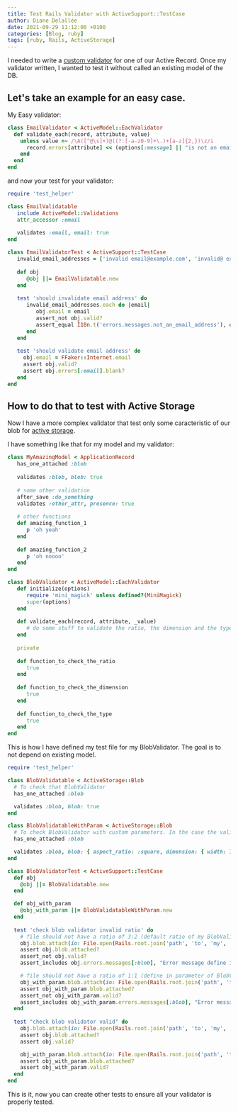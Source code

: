 ```yaml
---
title: Test Rails Validator with ActiveSupport::TestCase 
author: Diane Delallée 
date: 2021-09-29 11:12:00 +0100
categories: [Blog, ruby]
tags: [ruby, Rails, ActiveStorage]
---
```


I needed to write a [custom validator](https://guides.rubyonrails.org/active_record_validations.html) for one of our
Active Record. Once my validator written, I wanted to test it without called an existing model of the DB.

## Let's take an example for an easy case.

My Easy validator:

```ruby
class EmailValidator < ActiveModel::EachValidator
  def validate_each(record, attribute, value)
    unless value =~ /\A([^@\s]+)@((?:[-a-z0-9]+\.)+[a-z]{2,})\z/i
      record.errors[attribute] << (options[:message] || "is not an email")
    end
  end
end
```

and now your test for your validator:

```ruby
require 'test_helper'

class EmailValidatable
   include ActiveModel::Validations
   attr_accessor :email
   
   validates :email, email: true
end

class EmailValidatorTest < ActiveSupport::TestCase
   invalid_email_addresses = ['invalid email@example.com', 'invalid@ example.com', 'invalid@@example.com', 'invalid', 'invalid@example']
   
   def obj
      @obj ||= EmailValidatable.new
   end
   
   test 'should invalidate email address' do
      invalid_email_addresses.each do |email|
         obj.email = email
         assert_not obj.valid?
         assert_equal I18n.t('errors.messages.not_an_email_address'), obj.errors[:email][0], "no error message for invalid email address \"#{email}\""
      end
   end
   
   test 'should validate email address' do
     obj.email = FFaker::Internet.email
     assert obj.valid?
     assert obj.errors[:email].blank?
   end
end
```

## How to do that to test with Active Storage

Now I have a more complex validator that test only some caracteristic of our blob
for [active storage](https://edgeguides.rubyonrails.org/active_storage_overview.html).

I have something like that for my model and my validator:

```ruby 
class MyAmazingModel < ApplicationRecord
   has_one_attached :blob
   
   validates :blob, blob: true
   
   # some other validation
   after_save :do_something
   validates :other_attr, presence: true
   
   # other functions
   def amazing_function_1
      p 'oh yeah'
   end
   
   def amazing_function_2
      p 'oh noooo'
   end
end

class BlobValidator < ActiveModel::EachValidator
   def initialize(options)
      require 'mini_magick' unless defined?(MiniMagick)
      super(options)
   end
   
   def validate_each(record, attribute, _value)
      # do some stuff to validate the ratio, the dimension and the type of my blob 
   end
   
   private
   
   def function_to_check_the_ratio
      true
   end
   
   def function_to_check_the_dimension
      true
   end
      
   def function_to_check_the_type
      true
   end
end
```

This is how I have defined my test file for my BlobValidator. The goal is to not depend on existing model.

```ruby
require 'test_helper'

class BlobValidatable < ActiveStorage::Blob
  # To check that BlobValidator
  has_one_attached :blob

  validates :blob, blob: true
end

class BlobValidatableWithParam < ActiveStorage::Blob
  # To check BlobValidator with custom parameters. In the case the validator accept some parameters
  has_one_attached :blob

  validates :blob, blob: { aspect_ratio: :square, dimension: { width: 300, height: 300 }, type: ['image/png'] }
end

class BlobValidatorTest < ActiveSupport::TestCase
  def obj
    @obj ||= BlobValidatable.new
  end

  def obj_with_param
    @obj_with_param ||= BlobValidatableWithParam.new
  end
  
  test 'check blob validator invalid ratio' do
    # file should not have a ratio of 3:2 (default ratio of my BlobValidator)
    obj.blob.attach(io: File.open(Rails.root.join('path', 'to', 'my', 'invalid', 'file.jpg')), filename: 'file.jpg')
    assert obj.blob.attached?
    assert_not obj.valid?
    assert_includes obj.errors.messages[:blob], "Error message define in my BlobValidator"

    # file should not have a ratio of 1:1 (define in parameter of BlobValidatableWithParam)
    obj_with_param.blob.attach(io: File.open(Rails.root.join('path', 'to', 'my', 'invalid', 'file.jpg')), filename: 'file.jpg')
    assert obj_with_param.blob.attached?
    assert_not obj_with_param.valid?
    assert_includes obj_with_param.errors.messages[:blob], "Error message define in my BlobValidator"
  end
  
  test "check blob validator valid" do
    obj.blob.attach(io: File.open(Rails.root.join('path', 'to', 'my', 'valid', 'file.jpg')), filename: 'file.jpg')
    assert obj.blob.attached?
    assert obj.valid?

    obj_with_param.blob.attach(io: File.open(Rails.root.join('path', 'to', 'my', 'valid', 'file.jpg')), filename: 'file.png')
    assert obj_with_param.blob.attached?
    assert obj_with_param.valid?
  end
end
```

This is it, now you can create other tests to ensure all your validator is properly tested.
